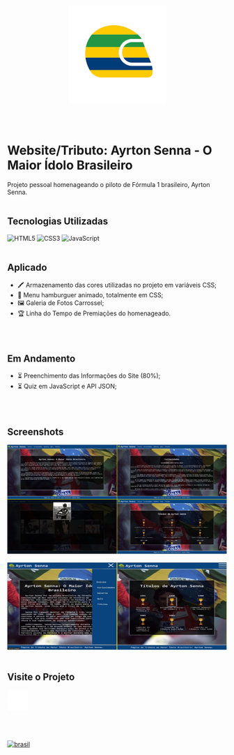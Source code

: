 <center>

![Logo](./img/capacete.png)

</center>
</br>
</br>

# Website/Tributo: Ayrton Senna  - O Maior Ídolo Brasileiro

Projeto pessoal homenageando o piloto de Fórmula 1 brasileiro, Ayrton Senna.
</br>
</br>

## Tecnologias Utilizadas

![HTML5](https://img.shields.io/badge/html5-%23E34F26.svg?style=for-the-badge&logo=html5&logoColor=white)
![CSS3](https://img.shields.io/badge/css3-%231572B6.svg?style=for-the-badge&logo=css3&logoColor=white)
![JavaScript](https://img.shields.io/badge/javascript-%23323330.svg?style=for-the-badge&logo=javascript&logoColor=%23F7DF1E)
</br>
</br>

## Aplicado

* 🖍️ Armazenamento das cores utilizadas no projeto em variáveis CSS;
* 🍔 Menu hamburguer animado, totalmente em CSS;
* 🖼️ Galeria de Fotos Carrossel;
* 🏆 Linha do Tempo de Premiações do homenageado.
</br>
</br>

## Em Andamento

* ⏳ Preenchimento das Informações do Site (80%);
* ⏳ Quiz em JavaScript e API JSON;
</br>
</br>

## Screenshots

<img src="img/screen.jpg" height="250px" width="600px">
</br>
</br>
<img src="img/screen-mobile.jpg" height="200px" width="600px">
</br>
</br>

## Visite o Projeto
[![linkedin](img/eye.png)](https://vasquesjp.github.io/AyrtonSenna/)
</br>
</br>
</br>
</br>

[![brasil](https://img.shields.io/badge/linkedin-0A66C2?style=for-the-badge&logo=linkedin&logoColor=white)](https://www.linkedin.com/in/jpvasques/)
